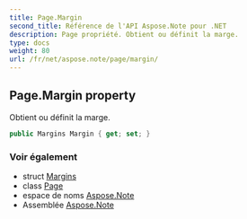 ```yaml
---
title: Page.Margin
second_title: Référence de l'API Aspose.Note pour .NET
description: Page propriété. Obtient ou définit la marge.
type: docs
weight: 80
url: /fr/net/aspose.note/page/margin/
---
```

## Page.Margin property

Obtient ou définit la marge.

```csharp
public Margins Margin { get; set; }
```

### Voir également

* struct [Margins](../../margins/)
* class [Page](../)
* espace de noms [Aspose.Note](../../page/)
* Assemblée [Aspose.Note](../../../)


